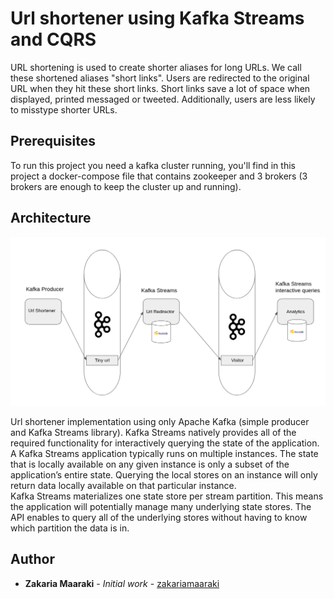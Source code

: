 # Url shortener using Kafka Streams and CQRS

URL shortening is used to create shorter aliases for long URLs. We call these shortened aliases "short links". Users are redirected to the original URL when they hit these short links. Short links save a lot of space when displayed, printed messaged or tweeted. Additionally, users are less likely to misstype shorter URLs.

## Prerequisites

To run this project you need a kafka cluster running, you'll find in this project a docker-compose file that contains zookeeper and 3 brokers (3 brokers are enough to keep the cluster up and running).

## Architecture

![Alt text](./archi.png?raw=true "Architecture")

Url shortener implementation using only Apache Kafka (simple producer and Kafka Streams library). Kafka Streams natively provides all of the required functionality for interactively querying the state of the application. A Kafka Streams application typically runs on multiple instances. The state that is locally available on any given instance is only a subset of the application’s entire state. Querying the local stores on an instance will only return data locally available on that particular instance. \
Kafka Streams materializes one state store per stream partition. This means the application will potentially manage many underlying state stores. The API enables to query all of the underlying stores without having to know which partition the data is in.

## Author

- **Zakaria Maaraki** - _Initial work_ - [zakariamaaraki](https://github.com/zakariamaaraki)
